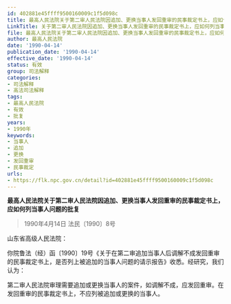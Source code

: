 ```yaml
---
id: 402881e45ffff9500160009c1f5d098c
title: 最高人民法院关于第二审人民法院因追加、更换当事人发回重审的民事裁定书上，应如何列当事人问题的批复
LinkTitle: 关于第二审人民法院因追加、更换当事人发回重审的民事裁定书上，应如何列当事人问题的批复（1990）
file: 最高人民法院关于第二审人民法院因追加、更换当事人发回重审的民事裁定书上，应如何列当事人问题的批复_19900414_402881e45ffff9500160009c1f5d098c.docx
author: 最高人民法院
date: '1990-04-14'
publication_date: '1990-04-14'
effective_date: '1990-04-14'
status: 有效
group: 司法解释
categories:
- 司法解释
- 高法司法解释
tags:
- 最高人民法院
- 有效
- 批复
years:
- 1990年
keywords:
- 当事人
- 追加
- 更换
- 发回重审
- 民事裁定
urls:
- https://flk.npc.gov.cn/detail?id=402881e45ffff9500160009c1f5d098c
---
```


**最高人民法院关于第二审人民法院因追加、更换当事人发回重审的民事裁定书上，应如何列当事人问题的批复**

> 1990年4月14日 法民〔1990〕8号

山东省高级人民法院：

你院鲁法（经）函〔1990〕19号《关于在第二审追加当事人后调解不成发回重审的民事裁定书上，是否列上被追加的当事人问题的请示报告》收悉。经研究，我们认为：

第二审人民法院审理需要追加或更换当事人的案件，如调解不成，应发回重审。在发回重审的民事裁定书上，不应列被追加或更换的当事人。
